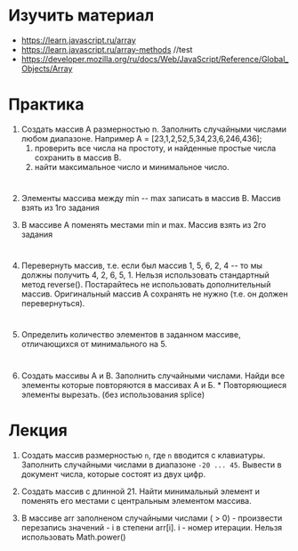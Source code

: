 # Изучить материал

* https://learn.javascript.ru/array
* https://learn.javascript.ru/array-methods //test
* https://developer.mozilla.org/ru/docs/Web/JavaScript/Reference/Global_Objects/Array


# Практика

1) Создать массив А размерностью n. Заполнить случайными числами любом диапазоне.
Например A = [23,1,2,52,5,34,23,6,246,436];
    1. проверить все числа на простоту, и найденные простые числа сохранить в массив B.
    2. найти максимальное число и минимальное число. 
#    
2) Элементы массива между min -- max записать в массив B. Массив взять из 1го задания

3) В массиве A поменять местами min и max. Массив взять из 2го задания

#

4) Перевернуть массив, т.е. если был массив 1, 5, 6, 2, 4 -- то мы должны получить 4, 2, 6, 5, 1.
Нельзя использовать стандартный метод reverse(). 
Постарайтесь не использовать дополнительный массив. Оригинальный массив А сохранять не нужно (т.е. он должен перевернуться).

#

5) Определить количество элементов в заданном массиве, отличающихся от минимального на 5.

#

6) Создать массивы А и В. Заполнить случайными числами. Найди все элементы которые повторяются в массивах А и Б. 
        * Повторяющиеся элементы вырезать. (без использования splice)



# Лекция

1. Создать массив размерностью `n`, где `n` вводится с клавиатуры.
 Заполнить случайными числами в диапазоне `-20 ... 45`.
 Вывести в документ числа, которые состоят из двух цифр.

 2. Создать массив с длинной 21. Найти минимальный элемент и поменять его местами с центральным элементом массива.

 3. В массиве arr заполненом случайными числами ( > 0) - произвести перезапись значений - i в степени arr[i].
 i - номер итерации. Нельзя использовать Math.power()


